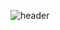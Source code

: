 ![header](https://capsule-render.vercel.app/api?type=waving&text=🖐️%20안녕하세요,%20I'm%20Hyemin.&fontSize=50&fontColor=FFFFF0&color=gradient)
